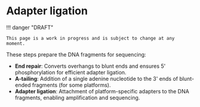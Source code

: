 # Adapter ligation

!!! danger "DRAFT"

    This page is a work in progress and is subject to change at any moment.

These steps prepare the DNA fragments for sequencing:

-   **End repair**: Converts overhangs to blunt ends and ensures 5' phosphorylation for efficient adapter ligation.
-   **A-tailing**: Addition of a single adenine nucleotide to the 3' ends of blunt-ended fragments (for some platforms).
-   **Adapter ligation**: Attachment of platform-specific adapters to the DNA fragments, enabling amplification and sequencing.
